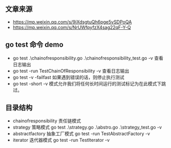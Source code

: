 ## 文章来源
- https://mp.weixin.qq.com/s/9iXdsgtuQh6pge5vSDPoQA
- https://mp.weixin.qq.com/s/NrUWfpyfzX4sag22qF-Y-Q

## go test 命令 demo
- go  test  .\chainofresponsibility.go .\chainofresponsibility_test.go -v  查看日志输出
- go test -run TestChainOfResponsibility -v 查看日志输出
- go test -v -failfast 如果遇到错误的话，则停止执行测试
- go test -short -v  模式允许我们将任何长时间运行的测试标记为在此模式下跳过。

## 目录结构
- chainofresponsibility  责任链模式
- strategy  策略模式  go test .\strategy.go .\abstro.go .\strategy_test.go -v
- abstractfactory 抽象工厂模式  go test -run  TestAbstractFactory -v
- iterator 迭代器模式 go test -run TestIterator -v